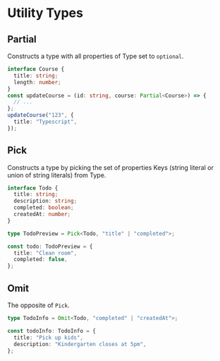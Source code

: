 # Utility Types

## Partial

Constructs a type with all properties of Type set to `optional`.

```ts
interface Course {
  title: string;
  length: number;
}
const updateCourse = (id: string, course: Partial<Course>) => {
  // ...
};
updateCourse("123", {
  title: "Typescript",
});
```

## Pick

Constructs a type by picking the set of properties Keys (string literal or union of string literals) from Type.

```ts
interface Todo {
  title: string;
  description: string;
  completed: boolean;
  createdAt: number;
}

type TodoPreview = Pick<Todo, "title" | "completed">;

const todo: TodoPreview = {
  title: "Clean room",
  completed: false,
};
```

## Omit

The opposite of `Pick`.

```ts
type TodoInfo = Omit<Todo, "completed" | "createdAt">;

const todoInfo: TodoInfo = {
  title: "Pick up kids",
  description: "Kindergarten closes at 5pm",
};
```
